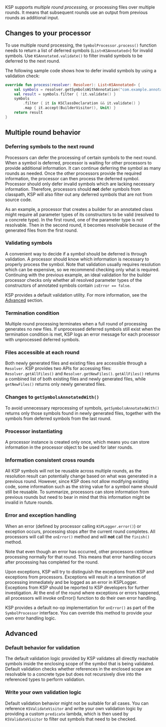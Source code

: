 [//]: # (title: 多轮次处理)

KSP supports _multiple round processing_, or processing files over multiple rounds. It means that subsequent rounds
use an output from previous rounds as additional input.

## Changes to your processor

To use multiple round processing, the `SymbolProcessor.process()` function needs to return a list of deferred symbols
(`List<KSAnnotated>`) for invalid symbols. Use `KSAnnotated.validate()` to filter invalid symbols to be deferred
to the next round.

The following sample code shows how to defer invalid symbols by using a validation check:

```kotlin
override fun process(resolver: Resolver): List<KSAnnotated> {
    val symbols = resolver.getSymbolsWithAnnotation("com.example.annotation.Builder")
    val result = symbols.filter { !it.validate() }
    symbols
        .filter { it is KSClassDeclaration && it.validate() }
        .map { it.accept(BuilderVisitor(), Unit) }
    return result
}
```

## Multiple round behavior

### Deferring symbols to the next round

Processors can defer the processing of certain symbols to the next round. When a symbol is deferred, processor is waiting for
other processors to provide additional information. It can continue deferring the symbol as many rounds as needed.
Once the other processors provide the required information, the processor can then process the deferred symbol.
Processor should only defer invalid symbols which are lacking necessary information. Therefore, processors should **not** 
defer symbols from classpath, KSP will also filter out any deferred symbols that are not from source code.

As an example, a processor that creates a builder for an annotated class might require all parameter types of its
constructors to be valid (resolved to a concrete type). In the first round, one of the parameter type is not resolvable.
Then in the second round, it becomes resolvable because of the generated files from the first round.

### Validating symbols

A convenient way to decide if a symbol should be deferred is through validation. A processor should know which information
is necessary to properly process the symbol.
Note that validation usually requires resolution which can be expensive, so we recommend checking only what is required.
Continuing with the previous example, an ideal validation for the builder processor checks only whether all resolved
parameter types of the constructors of annotated symbols contain `isError == false`.

KSP provides a default validation utility. For more information, see the [Advanced](#advanced) section.

### Termination condition

Multiple round processing terminates when a full round of processing generates no new files. If unprocessed deferred
symbols still exist when the termination condition is met, KSP logs an error message for each processor with unprocessed
deferred symbols.

### Files accessible at each round

Both newly generated files and existing files are accessible through a `Resolver`. KSP provides two APIs for accessing
files: `Resolver.getAllFiles()` and `Resolver.getNewFiles()`. `getAllFiles()` returns a combined list of both existing files
and newly generated files, while `getNewFiles()` returns only newly generated files.

### Changes to `getSymbolsAnnotatedWith()`

To avoid unnecessary reprocessing of symbols, `getSymbolsAnnotatedWith()` returns only those symbols found in newly
generated files, together with the symbols from deferred symbols from the last round.

### Processor instantiating

A processor instance is created only once, which means you can store information in the processor object to be used for
later rounds.

### Information consistent cross rounds

All KSP symbols will not be reusable across multiple rounds, as the resolution result can potentially change based on
what was generated in a previous round. However, since KSP does not allow modifying existing code, some information
such as the string value for a symbol name should still be reusable.
To summarize, processors can store information from previous rounds but need to bear in mind that this information
might be invalid in future rounds.

### Error and exception handling

When an error (defined by processor calling `KSPLogger.error()`) or exception occurs, processing stops after the
current round completes. All processors will call the `onError()` method and will **not** call the `finish()` method.

Note that even though an error has occurred, other processors continue processing normally for that round.
This means that error handling occurs after processing has completed for the round.

Upon exceptions, KSP will try to distinguish the exceptions from KSP and exceptions from processors.
Exceptions will result in a termination of processing immediately and be logged as an error in KSPLogger.
Exceptions from KSP should be reported to KSP developers for further investigation.
At the end of the round where exceptions or errors happened, all processors will invoke onError() function to do
their own error handling.

KSP provides a default no-op implementation for `onError()` as part of the `SymbolProcessor` interface.
You can override this method to provide your own error handling logic.

## Advanced

### Default behavior for validation

The default validation logic provided by KSP validates all directly reachable symbols inside the enclosing scope of
the symbol that is being validated.
Default validation checks whether references in the enclosed scope are resolvable to a concrete type but does not
recursively dive into the referenced types to perform validation.

### Write your own validation logic

Default validation behavior might not be suitable for all cases. You can reference `KSValidateVisitor` and write your
own validation logic by providing a custom `predicate` lambda, which is then used by `KSValidateVisitor` to filter out
symbols that need to be checked.
